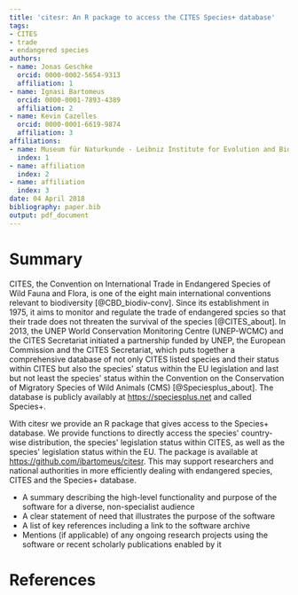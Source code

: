 ```yaml
---
title: 'citesr: An R package to access the CITES Species+ database'
tags:
- CITES
- trade
- endangered species
authors:
- name: Jonas Geschke
  orcid: 0000-0002-5654-9313
  affiliation: 1
- name: Ignasi Bartomeus
  orcid: 0000-0001-7893-4389
  affiliation: 2
- name: Kevin Cazelles
  orcid: 0000-0001-6619-9874
  affiliation: 3
affiliations:
- name: Museum für Naturkunde - Leibniz Institute for Evolution and Biodiversity Science
  index: 1
- name: affiliation
  index: 2
- name: affiliation
  index: 3
date: 04 April 2018
bibliography: paper.bib
output: pdf_document
---
```


# Summary

CITES, the Convention on International Trade in Endangered Species of Wild Fauna and Flora, is one of the eight main international conventions relevant to biodiversity [@CBD_biodiv-conv]. Since its establishment in 1975, it aims to monitor and regulate the trade of endangered spcies so that their trade does not threaten the survival of the species [@CITES_about].
In 2013, the UNEP World Conservation Monitoring Centre (UNEP-WCMC) and the CITES Secretariat initiated a partnership funded by UNEP, the European Commission and the CITES Secretariat, which puts together a comprehensive database of not only CITES listed species and their status within CITES but also the species' status within the EU legislation and last but not least the species' status within the Convention on the Conservation of Migratory Species of Wild Animals (CMS) [@Speciesplus_about]. The database is publicly availably at https://speciesplus.net and called Species+.

With citesr we provide an R package that gives access to the Species+ database. We provide functions to directly access the species' country-wise distribution, the species' legislation status within CITES, as well as the species' legislation status within the EU. The package is available at https://github.com/ibartomeus/citesr.
This may support researchers and national authorities in more efficiently dealing with endangered species, CITES and the Species+ database.



- A summary describing the high-level functionality and purpose of the software
for a diverse, non-specialist audience
- A clear statement of need that illustrates the purpose of the software
- A list of key references including a link to the software archive
- Mentions (if applicable) of any ongoing research projects using the software
or recent scholarly publications enabled by it

# References